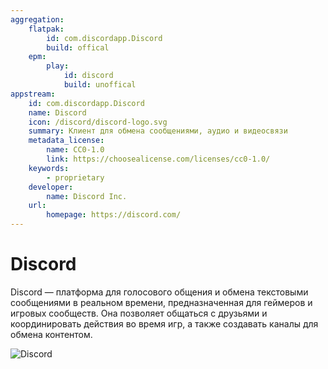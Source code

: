 ```yaml
---
aggregation:
    flatpak:
        id: com.discordapp.Discord
        build: offical
    epm:
        play:
            id: discord
            build: unoffical
appstream:
    id: com.discordapp.Discord
    name: Discord
    icon: /discord/discord-logo.svg
    summary: Клиент для обмена сообщениями, аудио и видеосвязи
    metadata_license:
        name: CC0-1.0
        link: https://choosealicense.com/licenses/cc0-1.0/
    keywords:
        - proprietary
    developer:
        name: Discord Inc.
    url:
        homepage: https://discord.com/
---
```


# Discord

Discord — платформа для голосового общения и обмена текстовыми сообщениями в реальном времени, предназначенная для геймеров и игровых сообществ. Она позволяет общаться с друзьями и координировать действия во время игр, а также создавать каналы для обмена контентом.

![Discord](/discord/discord-1.png)

<!--@include: @apps/_parts/install/content-flatpak.md-->
<!--@include: @apps/_parts/install/content-epm-play.md-->
